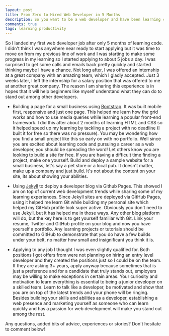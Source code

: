 ```yaml
---
layout: post
title: From Zero to Hired Web Developer in 5 Months
description: So you want to be a web developer and have been learning code. At which point are you ready to start applying for jobs? Here's some answers and tips on how to stand out among other developers based on my personal experience.
comments: true
tags: learning productivity
---
```


So I landed my first web developer job after only 5 months of learning code. I didn't think I was anywhere near ready to start applying but it was time to move on from my previous line of work and I was starting to make some progress in my learning so I started applying to about 5 jobs a day. I was surprised to get some calls and emails back pretty quickly and started thinking maybe I have a chance. Not long after, I was offered an internship at a great company with an amazing team, which I gladly accepted. Just 3 weeks later, I left the internship for a salary position that was offered to me at another great company. The reason I am sharing this experience is in hopes that it will help beginners like myself understand what they can do to stand out among other developers.

- Building a page for a small business using [Bootstrap](http://www.getbootstrap.com). It was built mobile first, responsive and just one page. This helped me learn how the grid works and how to use media queries while learning a popular front-end framework. I did this after about 2 months of learning HTML and CSS so it helped speed up my learning by tackling a project with no deadline (I built it for free so there was no pressure). You may be wondering how you find a small project like this so early on with no portfolio. Well since you are excited about learning code and pursuing a career as a web developer, you should be spreading the word! Let others know you are looking to build a site for free. If you are having a difficult time finding a project, make one yourself. Build and deploy a sample website for a small business, let's say a pet store or a local pub. It doesn't matter, make up a company and just build. It's not about the content on your site, its about showing your abilities.

- Using [Jekyll](http://www.jekyllrb.com) to deploy a developer blog via Github Pages. This showed I am on top of current web development trends while sharing some of my learning experiences. Since Jekyll sites are deployed via GitHub Pages, using it helped me learn Git while building my personal site which helped my GitHub profile look super active. Obviously you don't need to use Jekyll, but it has helped me in those ways. Any other blog platform will do, but the key here is to get yourself familiar with Git. Link your resume, Twitter and GitHub profile on your blog and now you have yourself a portfolio. Any learning projects or tutorials should be committed to GitHub to demonstrate that you do have a few builds under your belt, no matter how small and insignificant you think it is.

- Applying to any job I thought I was even slightly qualified for. Both positions I got offers from were not planning on hiring an entry level developer and they created the positions just so I could be on the team. If they are asking 3+ years, apply anyway because sometimes that is just a preference and for a candidate that truly stands out, employers may be willing to make exceptions in certain areas. Your curiosity and motivation to learn everything is essential to being a junior developer on a skilled team. Learn to talk like a developer, be motivated and show that you are on top of the latest trends and your phone will be ringing. Besides building your skills and abilities as a developer, establishing a web presence and marketing yourself as someone who can learn quickly and has a passion for web development will make you stand out among the rest.

Any questions, added bits of advice, experiences or stories? Don't hesitate to comment below!
